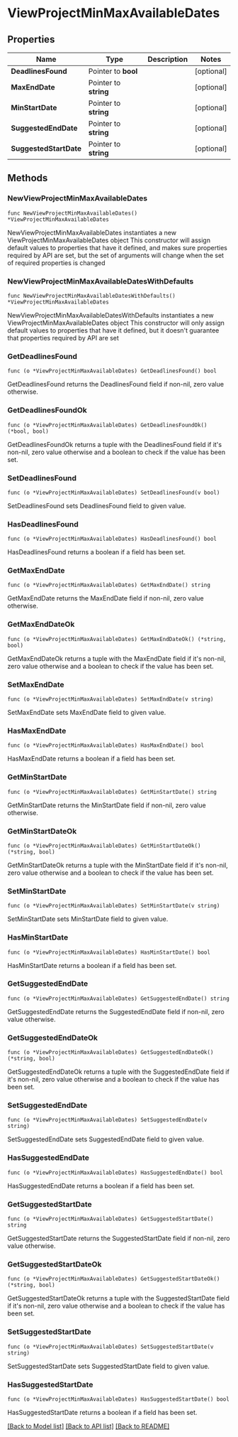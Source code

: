 # ViewProjectMinMaxAvailableDates

## Properties

Name | Type | Description | Notes
------------ | ------------- | ------------- | -------------
**DeadlinesFound** | Pointer to **bool** |  | [optional] 
**MaxEndDate** | Pointer to **string** |  | [optional] 
**MinStartDate** | Pointer to **string** |  | [optional] 
**SuggestedEndDate** | Pointer to **string** |  | [optional] 
**SuggestedStartDate** | Pointer to **string** |  | [optional] 

## Methods

### NewViewProjectMinMaxAvailableDates

`func NewViewProjectMinMaxAvailableDates() *ViewProjectMinMaxAvailableDates`

NewViewProjectMinMaxAvailableDates instantiates a new ViewProjectMinMaxAvailableDates object
This constructor will assign default values to properties that have it defined,
and makes sure properties required by API are set, but the set of arguments
will change when the set of required properties is changed

### NewViewProjectMinMaxAvailableDatesWithDefaults

`func NewViewProjectMinMaxAvailableDatesWithDefaults() *ViewProjectMinMaxAvailableDates`

NewViewProjectMinMaxAvailableDatesWithDefaults instantiates a new ViewProjectMinMaxAvailableDates object
This constructor will only assign default values to properties that have it defined,
but it doesn't guarantee that properties required by API are set

### GetDeadlinesFound

`func (o *ViewProjectMinMaxAvailableDates) GetDeadlinesFound() bool`

GetDeadlinesFound returns the DeadlinesFound field if non-nil, zero value otherwise.

### GetDeadlinesFoundOk

`func (o *ViewProjectMinMaxAvailableDates) GetDeadlinesFoundOk() (*bool, bool)`

GetDeadlinesFoundOk returns a tuple with the DeadlinesFound field if it's non-nil, zero value otherwise
and a boolean to check if the value has been set.

### SetDeadlinesFound

`func (o *ViewProjectMinMaxAvailableDates) SetDeadlinesFound(v bool)`

SetDeadlinesFound sets DeadlinesFound field to given value.

### HasDeadlinesFound

`func (o *ViewProjectMinMaxAvailableDates) HasDeadlinesFound() bool`

HasDeadlinesFound returns a boolean if a field has been set.

### GetMaxEndDate

`func (o *ViewProjectMinMaxAvailableDates) GetMaxEndDate() string`

GetMaxEndDate returns the MaxEndDate field if non-nil, zero value otherwise.

### GetMaxEndDateOk

`func (o *ViewProjectMinMaxAvailableDates) GetMaxEndDateOk() (*string, bool)`

GetMaxEndDateOk returns a tuple with the MaxEndDate field if it's non-nil, zero value otherwise
and a boolean to check if the value has been set.

### SetMaxEndDate

`func (o *ViewProjectMinMaxAvailableDates) SetMaxEndDate(v string)`

SetMaxEndDate sets MaxEndDate field to given value.

### HasMaxEndDate

`func (o *ViewProjectMinMaxAvailableDates) HasMaxEndDate() bool`

HasMaxEndDate returns a boolean if a field has been set.

### GetMinStartDate

`func (o *ViewProjectMinMaxAvailableDates) GetMinStartDate() string`

GetMinStartDate returns the MinStartDate field if non-nil, zero value otherwise.

### GetMinStartDateOk

`func (o *ViewProjectMinMaxAvailableDates) GetMinStartDateOk() (*string, bool)`

GetMinStartDateOk returns a tuple with the MinStartDate field if it's non-nil, zero value otherwise
and a boolean to check if the value has been set.

### SetMinStartDate

`func (o *ViewProjectMinMaxAvailableDates) SetMinStartDate(v string)`

SetMinStartDate sets MinStartDate field to given value.

### HasMinStartDate

`func (o *ViewProjectMinMaxAvailableDates) HasMinStartDate() bool`

HasMinStartDate returns a boolean if a field has been set.

### GetSuggestedEndDate

`func (o *ViewProjectMinMaxAvailableDates) GetSuggestedEndDate() string`

GetSuggestedEndDate returns the SuggestedEndDate field if non-nil, zero value otherwise.

### GetSuggestedEndDateOk

`func (o *ViewProjectMinMaxAvailableDates) GetSuggestedEndDateOk() (*string, bool)`

GetSuggestedEndDateOk returns a tuple with the SuggestedEndDate field if it's non-nil, zero value otherwise
and a boolean to check if the value has been set.

### SetSuggestedEndDate

`func (o *ViewProjectMinMaxAvailableDates) SetSuggestedEndDate(v string)`

SetSuggestedEndDate sets SuggestedEndDate field to given value.

### HasSuggestedEndDate

`func (o *ViewProjectMinMaxAvailableDates) HasSuggestedEndDate() bool`

HasSuggestedEndDate returns a boolean if a field has been set.

### GetSuggestedStartDate

`func (o *ViewProjectMinMaxAvailableDates) GetSuggestedStartDate() string`

GetSuggestedStartDate returns the SuggestedStartDate field if non-nil, zero value otherwise.

### GetSuggestedStartDateOk

`func (o *ViewProjectMinMaxAvailableDates) GetSuggestedStartDateOk() (*string, bool)`

GetSuggestedStartDateOk returns a tuple with the SuggestedStartDate field if it's non-nil, zero value otherwise
and a boolean to check if the value has been set.

### SetSuggestedStartDate

`func (o *ViewProjectMinMaxAvailableDates) SetSuggestedStartDate(v string)`

SetSuggestedStartDate sets SuggestedStartDate field to given value.

### HasSuggestedStartDate

`func (o *ViewProjectMinMaxAvailableDates) HasSuggestedStartDate() bool`

HasSuggestedStartDate returns a boolean if a field has been set.


[[Back to Model list]](../README.md#documentation-for-models) [[Back to API list]](../README.md#documentation-for-api-endpoints) [[Back to README]](../README.md)



